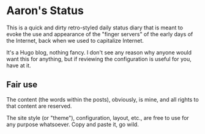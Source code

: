 # Aaron's Status

This is a quick and dirty retro-styled daily status diary that is meant to evoke
the use and appearance of the "finger servers" of the early days of the
Internet, back when we used to capitalize Internet.

It's a Hugo blog, nothing fancy. I don't see any reason why anyone would want
this for anything, but if reviewing the configuration is useful for you, have at
it.

## Fair use

The content (the words within the posts), obviously, is mine, and all rights to
that content are reserved.

The site style (or "theme"), configuration, layout, etc., are free to use for
any purpose whatsoever. Copy and paste it, go wild.
